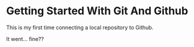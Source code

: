 # Getting Started With Git And Github

This is my first time connecting a local repository to Github. 

It went... fine??